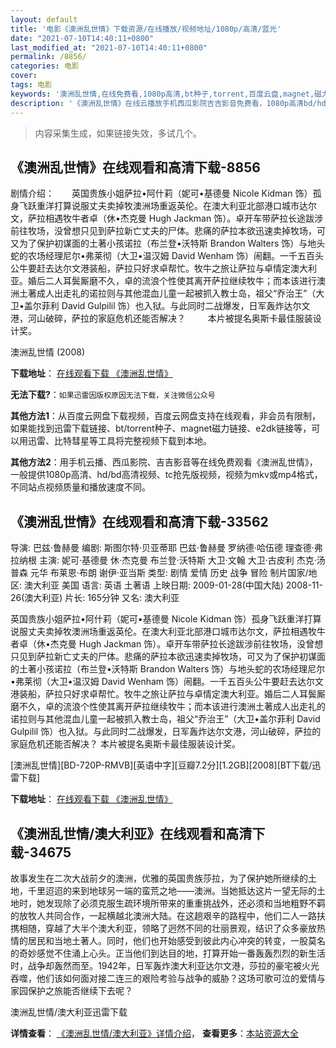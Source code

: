 ```yaml
---
layout: default
title: '电影《澳洲乱世情》下载资源/在线播放/视频地址/1080p/高清/蓝光'
date: "2021-07-10T14:40:11+0800"
last_modified_at: "2021-07-10T14:40:11+0800"
permalink: /8856/
categories: 电影
cover:
tags: 电影
keywords: '澳洲乱世情,在线免费看,1080p高清,bt种子,torrent,百度云盘,magnet,磁力链,迅雷下载资源'
description: '《澳洲乱世情》在线云播放手机西瓜影院吉吉影音免费看，1080p高清bd/hd未删减完整版和tc抢先枪版，mkv/mp4格式，附带bt/torrent种子、magnet/磁力链、百度云盘、网盘资源迅雷下载链接'
---
```


>内容采集生成，如果链接失效，多试几个。


## 《澳洲乱世情》在线观看和高清下载-8856

剧情介绍：　　英国贵族小姐萨拉•阿什莉（妮可•基德曼 Nicole Kidman 饰）孤身飞跃重洋打算说服丈夫卖掉牧澳洲场重返英伦。在澳大利亚北部港口城市达尔文，萨拉相遇牧牛者卓（休•杰克曼 Hugh Jackman 饰）。卓开车带萨拉长途跋涉前往牧场，没曾想只见到萨拉新亡丈夫的尸体。悲痛的萨拉本欲迅速卖掉牧场，可又为了保护初谋面的土著小孩诺拉（布兰登•沃特斯 Brandon Walters 饰）与地头蛇的农场经理尼尔•弗莱彻（大卫•温汉姆 David Wenham 饰）闹翻。一千五百头公牛要赶去达尔文港装船，萨拉只好求卓帮忙。牧牛之旅让萨拉与卓情定澳大利亚。婚后二人耳鬓厮磨不久，卓的流浪个性使其离开萨拉继续牧牛；而本该进行澳洲土著成人出走礼的诺拉则与其他混血儿童一起被抓入教士岛，祖父“乔治王”（大卫•盖尔菲利 David Gulpilil 饰）也入狱。与此同时二战爆发，日军轰炸达尔文港，河山破碎，萨拉的家庭危机还能否解决？  　　本片被提名奥斯卡最佳服装设计奖。


澳洲乱世情 (2008)

**下载地址**： [在线观看下载 《澳洲乱世情》](https://www.btbtdy.me/btdy/dy10345.html) 


**无法下载?**：`如果迅雷因版权原因无法下载，关注微信公众号 `

**其他方法1**：从百度云网盘下载视频，百度云网盘支持在线观看，非会员有限制，如果能找到迅雷下载链接、bt/torrent种子、magnet磁力链接、e2dk链接等，可以用迅雷、比特彗星等工具将完整视频下载到本地。

**其他方法2**：用手机云播、西瓜影院、吉吉影音等在线免费观看《澳洲乱世情》，一般提供1080p高清、hd/bd高清视频、tc抢先版视频，视频为mkv或mp4格式，不同站点视频质量和播放速度不同。


## 《澳洲乱世情》在线观看和高清下载-33562

导演: 巴兹·鲁赫曼 编剧: 斯图尔特·贝亚蒂耶 巴兹·鲁赫曼 罗纳德·哈伍德 理查德·弗拉纳根 主演: 妮可·基德曼 休·杰克曼 布兰登·沃特斯 大卫·文翰 大卫·古皮利 杰克·汤普森 元华 布莱恩·布朗 谢伊·亚当斯 类型: 剧情 爱情 历史 战争 冒险 制片国家/地区: 澳大利亚 美国 语言: 英语 土著语 上映日期: 2009-01-28(中国大陆) 2008-11-26(澳大利亚) 片长: 165分钟 又名: 澳大利亚

英国贵族小姐萨拉•阿什莉（妮可•基德曼 Nicole Kidman 饰）孤身飞跃重洋打算说服丈夫卖掉牧澳洲场重返英伦。在澳大利亚北部港口城市达尔文，萨拉相遇牧牛者卓（休•杰克曼 Hugh Jackman 饰）。卓开车带萨拉长途跋涉前往牧场，没曾想只见到萨拉新亡丈夫的尸体。悲痛的萨拉本欲迅速卖掉牧场，可又为了保护初谋面的土著小孩诺拉（布兰登•沃特斯 Brandon Walters 饰）与地头蛇的农场经理尼尔•弗莱彻（大卫•温汉姆 David Wenham 饰）闹翻。一千五百头公牛要赶去达尔文港装船，萨拉只好求卓帮忙。牧牛之旅让萨拉与卓情定澳大利亚。婚后二人耳鬓厮磨不久，卓的流浪个性使其离开萨拉继续牧牛；而本该进行澳洲土著成人出走礼的诺拉则与其他混血儿童一起被抓入教士岛，祖父“乔治王”（大卫•盖尔菲利 David Gulpilil 饰）也入狱。与此同时二战爆发，日军轰炸达尔文港，河山破碎，萨拉的家庭危机还能否解决？ 本片被提名奥斯卡最佳服装设计奖。


[澳洲乱世情][BD-720P-RMVB][英语中字][豆瓣7.2分][1.2GB][2008][BT下载/迅雷下载]

**下载地址**： [在线观看下载 《澳洲乱世情》](https://www.btdx8.com/torrent/australia_2008.html) 


## 《澳洲乱世情/澳大利亚》在线观看和高清下载-34675

故事发生在二次大战前夕的澳洲，优雅的英国贵族莎拉，为了保护她所继续的土地，千里迢迢的来到地球另一端的蛮荒之地——澳洲。当她抵达这片一望无际的土地时，她发现除了必须克服生疏环境所带来的重重挑战外，还必须和当地粗野不羁的放牧人共同合作，一起横越北澳洲大陆。在这趟艰辛的路程中，他们二人一路扶携相随，穿越了大半个澳大利亚，领略了迥然不同的壮丽景观，结识了众多豪放热情的居民和当地土著人。同时，他们也开始感受到彼此内心冲突的转变，一股莫名的奇妙感觉不住涌上心头。正当他们到达目的地，打算开始一番轰轰烈烈的新生活时，战争却轰然而至。1942年，日军轰炸澳大利亚达尔文港，莎拉的豪宅被火光吞噬，他们该如何面对接二连三的艰险考验与战争的威胁？这场可歌可泣的爱情与家园保护之旅能否继续下去呢？


澳洲乱世情/澳大利亚迅雷下载

**详情查看**： [《澳洲乱世情/澳大利亚》详情介绍](/movie/34675/)， **查看更多**：[本站资源大全](/movie/t/all/)

